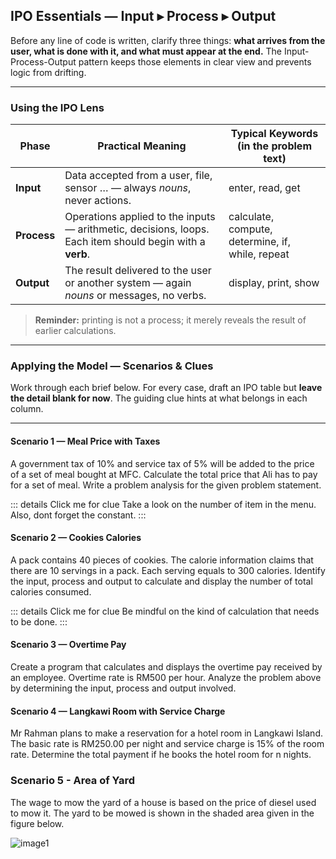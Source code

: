 ## IPO Essentials — Input ▸ Process ▸ Output  

Before any line of code is written, clarify three things: **what arrives from the user, what is done with it, and what must appear at the end.** The Input-Process-Output pattern keeps those elements in clear view and prevents logic from drifting.

---

### Using the IPO Lens  

| Phase      | Practical Meaning | Typical Keywords (in the problem text) |
|------------|------------------|-----------------------------------------|
| **Input**  | Data accepted from a user, file, sensor … — always *nouns*, never actions. | enter, read, get |
| **Process**| Operations applied to the inputs — arithmetic, decisions, loops. Each item should begin with a **verb**. | calculate, compute, determine, if, while, repeat |
| **Output** | The result delivered to the user or another system — again *nouns* or messages, no verbs. | display, print, show |

> **Reminder:** printing is not a process; it merely reveals the result of earlier calculations.

---

### Applying the Model — Scenarios & Clues  

Work through each brief below. For every case, draft an IPO table but **leave the detail blank for now**. The guiding clue hints at what belongs in each column.

---

#### Scenario 1 — Meal Price with Taxes <Badge type="tip" text="Question" />


 A government tax of 10% and service tax of 5% will be added to the price of a set of meal bought at MFC. Calculate the total price that Ali has to pay for a set of meal. Write a problem analysis for the given problem statement.

::: details Click me for clue
 Take a look on the number of item in the menu. Also, dont forget the constant.
:::


#### Scenario 2 — Cookies Calories <Badge type="tip" text="Question" />


A pack contains 40 pieces of cookies. The calorie information claims that there are 10 servings in a pack. Each serving equals to 300 calories. Identify the input, process and output to calculate and display the number of total calories consumed.  

::: details Click me for clue
Be mindful on the kind of calculation that needs to be done.
:::

#### Scenario 3 — Overtime Pay <Badge type="tip" text="Question" />

Create a program that calculates and displays the overtime pay received by an employee. Overtime rate is RM500 per hour. Analyze the problem above by determining the input, process and output involved.


#### Scenario 4 — Langkawi Room with Service Charge <Badge type="tip" text="Question" />


Mr Rahman plans to make a reservation for a hotel room in Langkawi Island. The basic rate is RM250.00 per night and service charge is 15% of the room rate. Determine the total payment if he books the hotel room for n nights.

### Scenario 5 - Area of Yard

The wage to mow the yard of a house is based on the price of diesel used to mow it. The yard to be mowed is shown in the shaded area given in the figure below.

![image1](./c1t1-1.png)

